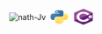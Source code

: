 <div style="display: inline_block"><br>
  <img align="center" alt="nath-Jv" height="30" width="40" src<img src="https://cdn.jsdelivr.net/gh/devicons/devicon@latest/icons/cplusplus/cplusplus-line.svg" />
          
          
  <img align="center" alt="nath-Python" height="30" width="40" src="https://raw.githubusercontent.com/devicons/devicon/master/icons/python/python-original.svg">
  <img align="center" alt="Rafa-Cplusplus" height="30" width="40" src="https://raw.githubusercontent.com/devicons/devicon/master/icons/csharp/csharp-original.svg">
</div>
